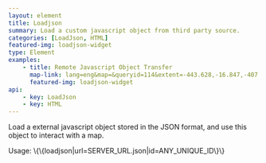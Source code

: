 ```yaml
---
layout: element
title: Loadjson
summary: Load a custom javascript object from third party source.
categories: [LoadJson, HTML]
featured-img: loadjson-widget
type: Element
examples:
    - title: Remote Javascript Object Transfer
      map-link: lang=eng&map=&queryid=114&extent=-443.628,-16.847,-407.373,3.294&tools=helpintro,layerchooser,zoomextent,customzoom,getfeature,hovershowlegend&options=scale,startopened,hidestylechooser,enablequeries&visiblelayers=1
      featured-img: loadjson-widget
api: 
    - key: LoadJson
    - key: HTML
---
```

Load a external javascript object stored in the JSON format, and use this object to interact with a map.

Usage: \\\{\\\{loadjson\|url=SERVER_URL.json\|id=ANY_UNIQUE_ID\\\}\\\}
